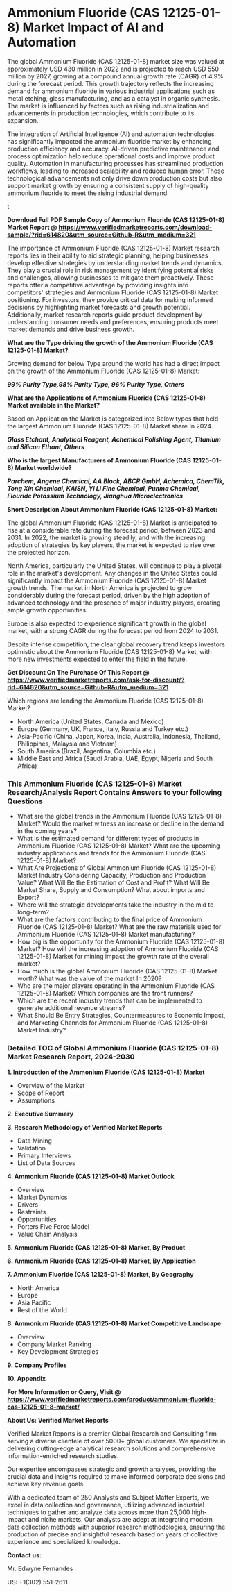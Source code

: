 <meta name="title" content="Global  Ammonium Fluoride (CAS 12125-01-8) Market Impact of AI and Automation"><meta name="description" content="  The global Ammonium Fluoride (CAS 12125-01-8) market size was valued at approximately USD 430 million in 2022 and is projected to reach USD 550 million by 2027, grow"><meta name="title" content=" Ammonium Fluoride (CAS 12125-01-8) Market Size, Share, Scope, Trends, Growth, Opportunities, Analysis, Forecast"> <h1>Ammonium Fluoride (CAS 12125-01-8) Market Impact of AI and Automation</h1> <p>The global Ammonium Fluoride (CAS 12125-01-8) market size was valued at approximately USD 430 million in 2022 and is projected to reach USD 550 million by 2027, growing at a compound annual growth rate (CAGR) of 4.9% during the forecast period. This growth trajectory reflects the increasing demand for ammonium fluoride in various industrial applications such as metal etching, glass manufacturing, and as a catalyst in organic synthesis. The market is influenced by factors such as rising industrialization and advancements in production technologies, which contribute to its expansion.</p> <p>The integration of Artificial Intelligence (AI) and automation technologies has significantly impacted the ammonium fluoride market by enhancing production efficiency and accuracy. AI-driven predictive maintenance and process optimization help reduce operational costs and improve product quality. Automation in manufacturing processes has streamlined production workflows, leading to increased scalability and reduced human error. These technological advancements not only drive down production costs but also support market growth by ensuring a consistent supply of high-quality ammonium fluoride to meet the rising industrial demand.</p> t</p><p id="" class=""><strong>Download Full PDF Sample Copy of Ammonium Fluoride (CAS 12125-01-8) Market Report @ <a href="https://www.verifiedmarketreports.com/download-sample/?rid=614820&utm_source=Github-R&utm_medium=321" target="_blank">https://www.verifiedmarketreports.com/download-sample/?rid=614820&utm_source=Github-R&utm_medium=321</a></strong></p><p>The importance of&nbsp;Ammonium Fluoride (CAS 12125-01-8) Market research reports lies in their ability to aid strategic planning, helping businesses develop effective strategies by understanding market trends and dynamics. They play a crucial role in risk management by identifying potential risks and challenges, allowing businesses to mitigate them proactively. These reports offer a competitive advantage by providing insights into competitors' strategies and Ammonium Fluoride (CAS 12125-01-8) Market positioning. For investors, they provide critical data for making informed decisions by highlighting market forecasts and growth potential. Additionally, market research reports guide product development by understanding consumer needs and preferences, ensuring products meet market demands and drive business growth.</p><p><strong>What are the&nbsp;Type driving the growth of the Ammonium Fluoride (CAS 12125-01-8) Market?</strong></p><p id="" class="">Growing demand for below Type around the world has had a direct impact on the growth of the Ammonium Fluoride (CAS 12125-01-8) Market:</p><em><strong>99% Purity Type,98% Purity Type, 96% Purity Type, Others</strong></em></p><strong>What are the&nbsp;Applications&nbsp;of Ammonium Fluoride (CAS 12125-01-8) Market available in the Market?</strong></p><p id="" class="">Based on Application the Market is categorized into Below types that held the largest Ammonium Fluoride (CAS 12125-01-8) Market share In 2024.</p><em><strong>Glass Etchant, Analytical Reagent, Achemical Polishing Agent, Titanium and Silicon Ethant, Others</strong></em></p><strong>Who is the largest Manufacturers of Ammonium Fluoride (CAS 12125-01-8) Market worldwide?</strong></p><p><em><strong> Parchem, Angene Chemical, AA Block, ABCR GmbH, Achemica, ChemTik, Tong Xin Chemical, KAISN, Yi Li Fine Chemical, Punma Chemical, Flouride Potassium Technology, Jianghua Microelectronics</strong></em></p><p id="" class=""><strong>Short Description About Ammonium Fluoride (CAS 12125-01-8) Market:</strong></p><p>The global Ammonium Fluoride (CAS 12125-01-8) Market is anticipated to rise at a considerable rate during the forecast period, between 2023 and 2031. In 2022, the market is growing steadily, and with the increasing adoption of strategies by key players, the market is expected to rise over the projected horizon.</p><p>North America, particularly the United States, will continue to play a pivotal role in the market's development. Any changes in the United States could significantly impact the Ammonium Fluoride (CAS 12125-01-8) Market growth trends. The market in North America is projected to grow considerably during the forecast period, driven by the high adoption of advanced technology and the presence of major industry players, creating ample growth opportunities.</p><p>Europe is also expected to experience significant growth in the global market, with a strong CAGR during the forecast period from 2024 to 2031.</p><p>Despite intense competition, the clear global recovery trend keeps investors optimistic about the Ammonium Fluoride (CAS 12125-01-8) Market, with more new investments expected to enter the field in the future.</p><p id="" class=""><strong>Get Discount On The Purchase Of This Report @ <a href="https://www.verifiedmarketreports.com/ask-for-discount/?rid=614820&utm_source=Github-R&utm_medium=321" target="_blank">https://www.verifiedmarketreports.com/ask-for-discount/?rid=614820&utm_source=Github-R&utm_medium=321</a></strong></p>Which regions are leading the Ammonium Fluoride (CAS 12125-01-8) Market?</p><ul><li>North America (United States, Canada and Mexico)</li><li>Europe (Germany, UK, France, Italy, Russia and Turkey etc.)</li><li>Asia-Pacific (China, Japan, Korea, India, Australia, Indonesia, Thailand, Philippines, Malaysia and Vietnam)</li><li>South America (Brazil, Argentina, Columbia etc.)</li><li>Middle East and Africa (Saudi Arabia, UAE, Egypt, Nigeria and South Africa)</li></ul><h3 id="" class="">This Ammonium Fluoride (CAS 12125-01-8) Market Research/Analysis Report Contains Answers to your following Questions</h3><ul><li>What are the global trends in the Ammonium Fluoride (CAS 12125-01-8) Market? Would the market witness an increase or decline in the demand in the coming years?</li><li>What is the estimated demand for different types of products in Ammonium Fluoride (CAS 12125-01-8) Market? What are the upcoming industry applications and trends for the Ammonium Fluoride (CAS 12125-01-8) Market?</li><li>What Are Projections of Global Ammonium Fluoride (CAS 12125-01-8) Market Industry Considering Capacity, Production and Production Value? What Will Be the Estimation of Cost and Profit? What Will Be Market Share, Supply and Consumption? What about imports and Export?</li><li>Where will the strategic developments take the industry in the mid to long-term?</li><li>What are the factors contributing to the final price of Ammonium Fluoride (CAS 12125-01-8) Market? What are the raw materials used for Ammonium Fluoride (CAS 12125-01-8) Market manufacturing?</li><li>How big is the opportunity for the Ammonium Fluoride (CAS 12125-01-8) Market? How will the increasing adoption of Ammonium Fluoride (CAS 12125-01-8) Market for mining impact the growth rate of the overall market?</li><li>How much is the global Ammonium Fluoride (CAS 12125-01-8) Market worth? What was the value of the market In 2020?</li><li>Who are the major players operating in the Ammonium Fluoride (CAS 12125-01-8) Market? Which companies are the front runners?</li><li>Which are the recent industry trends that can be implemented to generate additional revenue streams?</li><li>What Should Be Entry Strategies, Countermeasures to Economic Impact, and Marketing Channels for Ammonium Fluoride (CAS 12125-01-8) Market Industry?</li></ul><h3 id="" class="">Detailed TOC of Global Ammonium Fluoride (CAS 12125-01-8) Market Research Report, 2024-2030</h3><p id="" class=""><strong>1. Introduction of the Ammonium Fluoride (CAS 12125-01-8) Market</strong></p><ul><li>Overview of the Market</li><li>Scope of Report</li><li>Assumptions</li></ul><p id="" class=""><strong>2. Executive Summary</strong></p><p id="" class=""><strong>3. Research Methodology of Verified Market Reports</strong></p><ul><li>Data Mining</li><li>Validation</li><li>Primary Interviews</li><li>List of Data Sources</li></ul><p id="" class=""><strong>4. Ammonium Fluoride (CAS 12125-01-8) Market Outlook</strong></p><ul><li>Overview</li><li>Market Dynamics</li><li>Drivers</li><li>Restraints</li><li>Opportunities</li><li>Porters Five Force Model</li><li>Value Chain Analysis</li></ul><p id="" class=""><strong>5. Ammonium Fluoride (CAS 12125-01-8) Market, By Product</strong></p><p id="" class=""><strong>6. Ammonium Fluoride (CAS 12125-01-8) Market, By Application</strong></p><p id="" class=""><strong>7. Ammonium Fluoride (CAS 12125-01-8) Market, By Geography</strong></p><ul><li>North America</li><li>Europe</li><li>Asia Pacific</li><li>Rest of the World</li></ul><p id="" class=""><strong>8. Ammonium Fluoride (CAS 12125-01-8) Market Competitive Landscape</strong></p><ul><li>Overview</li><li>Company Market Ranking</li><li>Key Development Strategies</li></ul><p id="" class=""><strong>9. Company Profiles</strong></p><p id="" class=""><strong>10. Appendix</strong></p><p id="" class=""><strong>For More Information or Query, Visit @ <a href="https://www.verifiedmarketreports.com/product/ammonium-fluoride-cas-12125-01-8-market/" target="_blank">https://www.verifiedmarketreports.com/product/ammonium-fluoride-cas-12125-01-8-market/</a></strong></p><p id="" class=""><strong>About Us: Verified Market Reports</strong></p><p id="" class="">Verified Market Reports is a premier Global Research and Consulting firm serving a diverse clientele of over 5000+ global customers. We specialize in delivering cutting-edge analytical research solutions and comprehensive information-enriched research studies.</p><p id="" class="">Our expertise encompasses strategic and growth analyses, providing the crucial data and insights required to make informed corporate decisions and achieve key revenue goals.</p><p id="" class="">With a dedicated team of 250 Analysts and Subject Matter Experts, we excel in data collection and governance, utilizing advanced industrial techniques to gather and analyze data across more than 25,000 high-impact and niche markets. Our analysts are adept at integrating modern data collection methods with superior research methodologies, ensuring the production of precise and insightful research based on years of collective experience and specialized knowledge.</p><p id="" class=""><strong>Contact us:</strong></p><p id="" class="">Mr. Edwyne Fernandes</p><p id="" class="">US: +1(302) 551-2611</p>